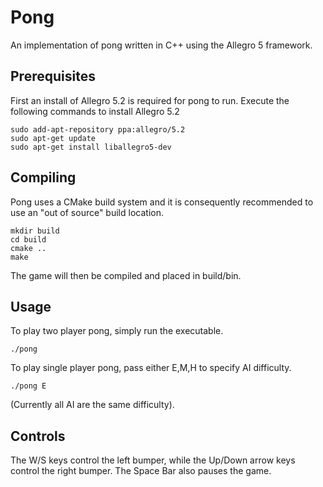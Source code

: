 # Pong
An implementation of pong written in C++ using the Allegro 5 framework.

Prerequisites
-------------
First an install of Allegro 5.2 is required for pong to run. Execute the following commands to install Allegro 5.2

```shell
sudo add-apt-repository ppa:allegro/5.2
sudo apt-get update
sudo apt-get install liballegro5-dev
```

Compiling
---------
Pong uses a CMake build system and it is consequently recommended to use an 
"out of source" build location.

```shell 
mkdir build
cd build
cmake ..
make
```

The game will then be compiled and  placed in build/bin.

Usage
-----

To play two player pong, simply run the executable.

```shell
./pong
```

To play single player pong, pass either E,M,H to specify AI difficulty.

```shell
./pong E
```
(Currently all AI are the same difficulty).

Controls
--------

The W/S keys control the left bumper, while the Up/Down arrow keys control the right bumper. 
The Space Bar also pauses the game.
